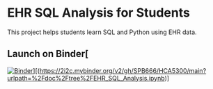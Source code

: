 # EHR SQL Analysis for Students
This project helps students learn SQL and Python using EHR data.

## Launch on Binder[
[![Binder]([https://mybinder.org/badge_logo.svg)](https://mybinder.org/)][(https://2i2c.mybinder.org/v2/gh/SPB666/HCA5300/main?urlpath=%2Fdoc%2Ftree%2FEHR_SQL_Analysis.ipynb)]
